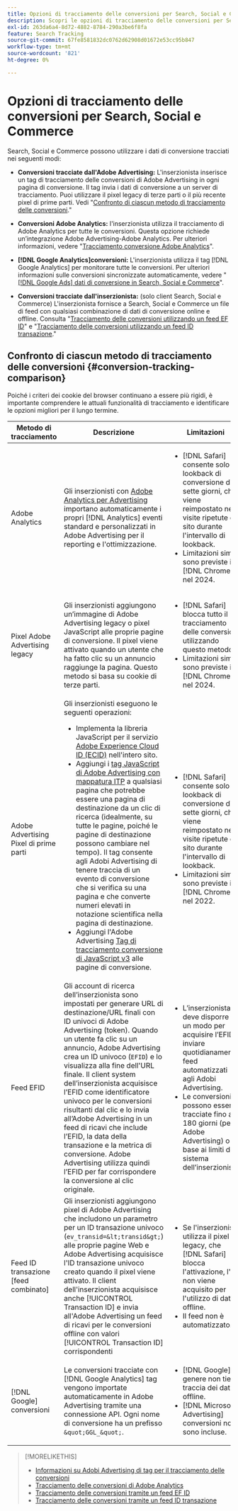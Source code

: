 ```yaml
---
title: Opzioni di tracciamento delle conversioni per Search, Social e Commerce
description: Scopri le opzioni di tracciamento delle conversioni per Search, Social e Commerce.
exl-id: 263da6a4-8d72-4882-8784-290a3be6f8fa
feature: Search Tracking
source-git-commit: 67fe8581832dc0762d62908d01672e53cc95b847
workflow-type: tm+mt
source-wordcount: '821'
ht-degree: 0%

---
```


# Opzioni di tracciamento delle conversioni per Search, Social e Commerce

Search, Social e Commerce possono utilizzare i dati di conversione tracciati nei seguenti modi:

* **Conversioni tracciate dall&#39;Adobe Advertising:** L&#39;inserzionista inserisce un tag di tracciamento delle conversioni di Adobe Advertising in ogni pagina di conversione. Il tag invia i dati di conversione a un server di tracciamento. Puoi utilizzare il pixel legacy di terze parti o il più recente pixel di prime parti. Vedi &quot;[Confronto di ciascun metodo di tracciamento delle conversioni](#conversion-tracking-comparison).&quot;

* **Conversioni Adobe Analytics:** l&#39;inserzionista utilizza il tracciamento di Adobe Analytics per tutte le conversioni. Questa opzione richiede un’integrazione Adobe Advertising-Adobe Analytics. Per ulteriori informazioni, vedere &quot;[Tracciamento conversione Adobe Analytics](conversion-tracking-analytics.md)&quot;.

* **[!DNL Google Analytics]conversioni:** L&#39;inserzionista utilizza il tag [!DNL Google Analytics] per monitorare tutte le conversioni. Per ulteriori informazioni sulle conversioni sincronizzate automaticamente, vedere &quot;[[!DNL Google Ads] dati di conversione in Search, Social e Commerce](/help/search-social-commerce/campaign-management/introduction/google-conversion-data.md)&quot;.

* **Conversioni tracciate dall&#39;inserzionista:** (solo client Search, Social e Commerce) L&#39;inserzionista fornisce a Search, Social e Commerce un file di feed con qualsiasi combinazione di dati di conversione online e offline. Consulta &quot;[Tracciamento delle conversioni utilizzando un feed EF ID](feed-efid.md)&quot; e &quot;[Tracciamento delle conversioni utilizzando un feed ID transazione](feed-transaction-id.md).&quot;

## Confronto di ciascun metodo di tracciamento delle conversioni {#conversion-tracking-comparison}

Poiché i criteri dei cookie del browser continuano a essere più rigidi, è importante comprendere le attuali funzionalità di tracciamento e identificare le opzioni migliori per il lungo termine.

| Metodo di tracciamento | Descrizione | Limitazioni | Vantaggi | Consigliato? |
|----|----|----|----|----|
| Adobe Analytics | Gli inserzionisti con [Adobe Analytics per Advertising](https://experienceleague.adobe.com/docs/advertising/integrations/analytics/overview.html?lang=it) importano automaticamente i propri [!DNL Analytics] eventi standard e personalizzati in Adobe Advertising per il reporting e l&#39;ottimizzazione. | <ul><li>[!DNL Safari] consente solo un lookback di conversione di sette giorni, che viene reimpostato nelle visite ripetute del sito durante l&#39;intervallo di lookback.</li><li> Limitazioni simili sono previste in [!DNL Chrome] nel 2024.</li></ul> | <ul><li>Integrazione perfetta con [!DNL Analytics]</li> <li>Visualizza dati di ricerca a pagamento in [!DNL Analytics] Analysis Workspace</li><li>Vantaggi oltre la ricerca a pagamento</li></ul> | Sì |
| Pixel Adobe Advertising legacy | Gli inserzionisti aggiungono un’immagine di Adobe Advertising legacy o pixel JavaScript alle proprie pagine di conversione. Il pixel viene attivato quando un utente che ha fatto clic su un annuncio raggiunge la pagina. Questo metodo si basa su cookie di terze parti. | <ul><li>[!DNL Safari] blocca tutto il tracciamento delle conversioni utilizzando questo metodo.</li><li>Limitazioni simili sono previste in [!DNL Chrome] nel 2024.</li></ul> | Il pixel è già implementato. Tuttavia, è comunque necessario [implementare il tag di mappatura ITP aggiuntivo](itp-conversion-mapping-tag.md).<br><br>Consiglio: passa al pixel di prime parti. | No |
| Adobe Advertising Pixel di prime parti | Gli inserzionisti eseguono le seguenti operazioni: <ul><li>Implementa la libreria JavaScript per il servizio [Adobe Experience Cloud ID (ECID)](https://experienceleague.adobe.com/docs/id-service/using/intro/overview.html?lang=it) nell&#39;intero sito.</li><li>Aggiungi i [tag JavaScript di Adobe Advertising con mappatura ITP](itp-conversion-mapping-tag.md) a qualsiasi pagina che potrebbe essere una pagina di destinazione da un clic di ricerca (idealmente, su tutte le pagine, poiché le pagine di destinazione possono cambiare nel tempo). Il tag consente agli Adobi Advertising di tenere traccia di un evento di conversione che si verifica su una pagina e che converte numeri elevati in notazione scientifica nella pagina di destinazione.</li><li>Aggiungi l&#39;Adobe Advertising [Tag di tracciamento conversione di JavaScript v3](format-conversion-tag-jsv3.md) alle pagine di conversione.</li></ul> | <ul><li>[!DNL Safari] consente solo un lookback di conversione di sette giorni, che viene reimpostato nelle visite ripetute del sito durante l&#39;intervallo di lookback.</li><li>Limitazioni simili sono previste in [!DNL Chrome] nel 2022.</li></ul> | [!DNL Safari] tiene traccia delle conversioni durante il lookback di sette giorni. Poiché il lookback viene reimpostato nelle visite ripetute al sito durante l&#39;intervallo di lookback, la limitazione non interessa tutti gli utenti [!DNL Safari]. | No |
| Feed EFID | Gli account di ricerca dell’inserzionista sono impostati per generare URL di destinazione/URL finali con ID univoci di Adobe Advertising (token). Quando un utente fa clic su un annuncio, Adobe Advertising crea un ID univoco (`EFID`) e lo visualizza alla fine dell&#39;URL finale. Il client system dell’inserzionista acquisisce l’EFID come identificatore univoco per le conversioni risultanti dal clic e lo invia all’Adobe Advertising in un feed di ricavi che include l’EFID, la data della transazione e la metrica di conversione. Adobe Advertising utilizza quindi l’EFID per far corrispondere la conversione al clic originale. | <ul><li>L’inserzionista deve disporre di un modo per acquisire l’EFID e inviare quotidianamente feed automatizzati agli Adobi Advertising.</li><li>Le conversioni possono essere tracciate fino a 180 giorni (per Adobe Advertising) o in base ai limiti del sistema dell’inserzionista.</li></ul> | <ul><li>Questo metodo utilizza dati di conversione di prima parte, pertanto non è interessato da limitazioni dei cookie di terze parti.</li><li>Le conversioni online e offline possono essere inviate in un unico feed.</li><li>Per il sito non sono necessari tag o modifiche al codice.</li></ul> | Sì |
| Feed ID transazione [feed combinato] | Gli inserzionisti aggiungono pixel di Adobe Advertising che includono un parametro per un ID transazione univoco (`ev_transid=&lt;transid&gt;`) alle proprie pagine Web e Adobe Advertising acquisisce l&#39;ID transazione univoco creato quando il pixel viene attivato. Il client dell&#39;inserzionista acquisisce anche [!UICONTROL Transaction ID] e invia all&#39;Adobe Advertising un feed di ricavi per le conversioni offline con valori [!UICONTROL Transaction ID] corrispondenti | <ul><li>Se l&#39;inserzionista utilizza il pixel legacy, che [!DNL Safari] blocca l&#39;attivazione, l&#39;ID non viene acquisito per l&#39;utilizzo di dati offline.</li><li>Il feed non è automatizzato.</li></ul> | <ul><li>Se si implementa il pixel di prime parti, [!UICONTROL Transaction ID] verrà acquisito in [!DNL Safari].</li><li>Fornisce il tracciamento degli eventi di conversione offline/approvati.</li></ul> | No |
| [!DNL Google] conversioni | Le conversioni tracciate con [!DNL Google Analytics] tag vengono importate automaticamente in Adobe Advertising tramite una connessione API. Ogni nome di conversione ha un prefisso `&quot;GGL_&quot;`. | <ul><li>[!DNL Google] in genere non tiene traccia dei dati offline.</li><li>[!DNL Microsoft Advertising] conversioni non sono incluse.</li></ul> | [!DNL Google] utilizza l&#39;apprendimento automatico per estrapolare &quot;[conversioni modellate](https://support.google.com/google-ads/answer/10081327).&quot; | No |

<!--
| [!DNL Microsoft Advertising] Conversions | Conversions tracked with [!DNL Microsoft Advertising] universal event tags (UET) are automatically imported to Adobe Advertising via an API connection. Each conversion name has a &quot;???&quot; prefix. | [!DNL Microsoft Advertising] typically doesn't track offline data. [!DNL Google] conversions aren't included. | ?? | No |
-->

>[!MORELIKETHIS]
>
>* [Informazioni su Adobi Advertising di tag per il tracciamento delle conversioni](/help/search-social-commerce/tracking/conversion-tracking-advertising.md)
>* [Tracciamento delle conversioni di Adobe Analytics](/help/search-social-commerce/tracking/conversion-tracking-analytics.md)
>* [Tracciamento delle conversioni tramite un feed EF ID](/help/search-social-commerce/tracking/feed-efid.md)
>* [Tracciamento delle conversioni tramite un feed ID transazione](/help/search-social-commerce/tracking/feed-transaction-id.md)
